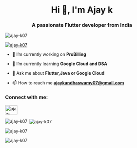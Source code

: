 <h1 align="center">Hi 👋, I'm Ajay k</h1>
<h3 align="center">A passionate Flutter developer from India</h3>

<p align="left"> <img src="https://komarev.com/ghpvc/?username=ajay-k07&label=Profile%20views&color=0e75b6&style=flat" alt="ajay-k07" /> </p>

<p align="left"> <a href="https://github.com/ryo-ma/github-profile-trophy"><img src="https://github-profile-trophy.vercel.app/?username=ajay-k07" alt="ajay-k07" /></a> </p>

- 🔭 I’m currently working on **ProBilling**

- 🌱 I’m currently learning **Google Cloud and DSA**

- 💬 Ask me about **Flutter,Java or Google Cloud**

- 📫 How to reach me **ajaykandhaswamy07@gmail.com**

<h3 align="left">Connect with me:</h3>
<p align="left">
<a href="https://linkedin.com/in/ajay-k07" target="blank"><img align="center" src="https://raw.githubusercontent.com/rahuldkjain/github-profile-readme-generator/master/src/images/icons/Social/linked-in-alt.svg" alt="ajay-k07" height="30" width="40" /></a>
</p>

<p><img align="left" src="https://github-readme-stats.vercel.app/api/top-langs?username=ajay-k07&show_icons=true&locale=en&layout=compact" alt="ajay-k07" /></p>

<p>&nbsp;<img align="center" src="https://github-readme-stats.vercel.app/api?username=ajay-k07&show_icons=true&locale=en" alt="ajay-k07" /></p>

<p><img align="center" src="https://github-readme-streak-stats.herokuapp.com/?user=ajay-k07&" alt="ajay-k07" /></p>

<p><img align="center" src="https://api.accredible.com/v1/frontend/credential_website_embed_image/badge/47478366" alt="ajay-k07"/></p>
